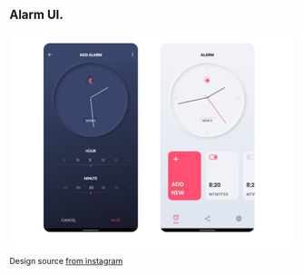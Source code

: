 ## Alarm UI.

![Image](ss/alarm-ss.jpg)

<p> Design source <a href='https://www.instagram.com/p/CHhm5fnA41Z/?igshid=16ty5ncxluly2'>from instagram</a></p>
